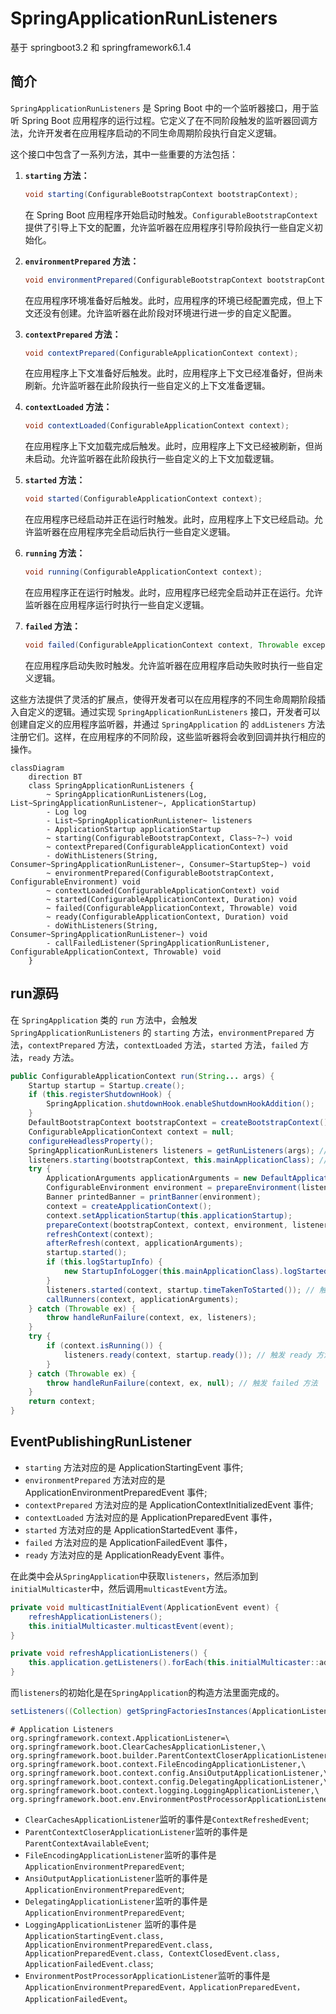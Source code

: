 # SpringApplicationRunListeners

基于 springboot3.2 和 springframework6.1.4

## 简介

`SpringApplicationRunListeners` 是 Spring Boot 中的一个监听器接口，用于监听 Spring Boot 应用程序的运行过程。它定义了在不同阶段触发的监听器回调方法，允许开发者在应用程序启动的不同生命周期阶段执行自定义逻辑。

这个接口中包含了一系列方法，其中一些重要的方法包括：

1. **`starting` 方法：**
   ```java
   void starting(ConfigurableBootstrapContext bootstrapContext);
   ```
   在 Spring Boot 应用程序开始启动时触发。`ConfigurableBootstrapContext` 提供了引导上下文的配置，允许监听器在应用程序引导阶段执行一些自定义初始化。

2. **`environmentPrepared` 方法：**
   ```java
   void environmentPrepared(ConfigurableBootstrapContext bootstrapContext, ConfigurableEnvironment environment);
   ```
   在应用程序环境准备好后触发。此时，应用程序的环境已经配置完成，但上下文还没有创建。允许监听器在此阶段对环境进行进一步的自定义配置。

3. **`contextPrepared` 方法：**
   ```java
   void contextPrepared(ConfigurableApplicationContext context);
   ```
   在应用程序上下文准备好后触发。此时，应用程序上下文已经准备好，但尚未刷新。允许监听器在此阶段执行一些自定义的上下文准备逻辑。

4. **`contextLoaded` 方法：**
   ```java
   void contextLoaded(ConfigurableApplicationContext context);
   ```
   在应用程序上下文加载完成后触发。此时，应用程序上下文已经被刷新，但尚未启动。允许监听器在此阶段执行一些自定义的上下文加载逻辑。

5. **`started` 方法：**
   ```java
   void started(ConfigurableApplicationContext context);
   ```
   在应用程序已经启动并正在运行时触发。此时，应用程序上下文已经启动。允许监听器在应用程序完全启动后执行一些自定义逻辑。

6. **`running` 方法：**
   ```java
   void running(ConfigurableApplicationContext context);
   ```
   在应用程序正在运行时触发。此时，应用程序已经完全启动并正在运行。允许监听器在应用程序运行时执行一些自定义逻辑。

7. **`failed` 方法：**
   ```java
   void failed(ConfigurableApplicationContext context, Throwable exception);
   ```
   在应用程序启动失败时触发。允许监听器在应用程序启动失败时执行一些自定义逻辑。

这些方法提供了灵活的扩展点，使得开发者可以在应用程序的不同生命周期阶段插入自定义的逻辑。通过实现 `SpringApplicationRunListeners` 接口，开发者可以创建自定义的应用程序监听器，并通过 `SpringApplication`
的 `addListeners` 方法注册它们。这样，在应用程序的不同阶段，这些监听器将会收到回调并执行相应的操作。

```mermaid
classDiagram
    direction BT
    class SpringApplicationRunListeners {
        ~ SpringApplicationRunListeners(Log, List~SpringApplicationRunListener~, ApplicationStartup)
        - Log log
        - List~SpringApplicationRunListener~ listeners
        - ApplicationStartup applicationStartup
        ~ starting(ConfigurableBootstrapContext, Class~?~) void
        ~ contextPrepared(ConfigurableApplicationContext) void
        - doWithListeners(String, Consumer~SpringApplicationRunListener~, Consumer~StartupStep~) void
        ~ environmentPrepared(ConfigurableBootstrapContext, ConfigurableEnvironment) void
        ~ contextLoaded(ConfigurableApplicationContext) void
        ~ started(ConfigurableApplicationContext, Duration) void
        ~ failed(ConfigurableApplicationContext, Throwable) void
        ~ ready(ConfigurableApplicationContext, Duration) void
        - doWithListeners(String, Consumer~SpringApplicationRunListener~) void
        - callFailedListener(SpringApplicationRunListener, ConfigurableApplicationContext, Throwable) void
    }
```

## run源码

在 `SpringApplication` 类的 `run` 方法中，会触发 `SpringApplicationRunListeners` 的 `starting` 方法，`environmentPrepared` 方法，`contextPrepared` 方法，`contextLoaded` 方法，`started` 方法，`failed`
方法，`ready` 方法。

```java
public ConfigurableApplicationContext run(String... args) {
    Startup startup = Startup.create();
    if (this.registerShutdownHook) {
        SpringApplication.shutdownHook.enableShutdownHookAddition();
    }
    DefaultBootstrapContext bootstrapContext = createBootstrapContext();
    ConfigurableApplicationContext context = null;
    configureHeadlessProperty();
    SpringApplicationRunListeners listeners = getRunListeners(args); // 从 spring.factories 中获取接口 SpringApplicationRunListener.class 的实现类 org.springframework.boot.context.event.EventPublishingRunListener
    listeners.starting(bootstrapContext, this.mainApplicationClass); // 触发 starting 方法
    try {
        ApplicationArguments applicationArguments = new DefaultApplicationArguments(args);
        ConfigurableEnvironment environment = prepareEnvironment(listeners, bootstrapContext, applicationArguments); // 触发 environmentPrepared 方法
        Banner printedBanner = printBanner(environment);
        context = createApplicationContext();
        context.setApplicationStartup(this.applicationStartup);
        prepareContext(bootstrapContext, context, environment, listeners, applicationArguments, printedBanner); // 触发 contextPrepared、contextLoaded 方法
        refreshContext(context);
        afterRefresh(context, applicationArguments);
        startup.started();
        if (this.logStartupInfo) {
            new StartupInfoLogger(this.mainApplicationClass).logStarted(getApplicationLog(), startup);
        }
        listeners.started(context, startup.timeTakenToStarted()); // 触发 started 方法
        callRunners(context, applicationArguments);
    } catch (Throwable ex) {
        throw handleRunFailure(context, ex, listeners);
    }
    try {
        if (context.isRunning()) {
            listeners.ready(context, startup.ready()); // 触发 ready 方法
        }
    } catch (Throwable ex) {
        throw handleRunFailure(context, ex, null); // 触发 failed 方法
    }
    return context;
}
```

## EventPublishingRunListener

- `starting` 方法对应的是 ApplicationStartingEvent 事件;
- `environmentPrepared` 方法对应的是 ApplicationEnvironmentPreparedEvent 事件;
- `contextPrepared` 方法对应的是 ApplicationContextInitializedEvent 事件;
- `contextLoaded` 方法对应的是 ApplicationPreparedEvent 事件，
- `started` 方法对应的是 ApplicationStartedEvent 事件，
- `failed` 方法对应的是 ApplicationFailedEvent 事件，
- `ready` 方法对应的是 ApplicationReadyEvent 事件。

在此类中会从`SpringApplication`中获取`listeners`，然后添加到`initialMulticaster`中，然后调用`multicastEvent`方法。

```java
private void multicastInitialEvent(ApplicationEvent event) {
    refreshApplicationListeners();
    this.initialMulticaster.multicastEvent(event);
}

private void refreshApplicationListeners() {
    this.application.getListeners().forEach(this.initialMulticaster::addApplicationListener);
}
```

而`listeners`的初始化是在`SpringApplication`的构造方法里面完成的。

```java
setListeners((Collection) getSpringFactoriesInstances(ApplicationListener .class));
```

```properties
# Application Listeners
org.springframework.context.ApplicationListener=\
org.springframework.boot.ClearCachesApplicationListener,\
org.springframework.boot.builder.ParentContextCloserApplicationListener,\
org.springframework.boot.context.FileEncodingApplicationListener,\
org.springframework.boot.context.config.AnsiOutputApplicationListener,\
org.springframework.boot.context.config.DelegatingApplicationListener,\
org.springframework.boot.context.logging.LoggingApplicationListener,\
org.springframework.boot.env.EnvironmentPostProcessorApplicationListener
```

- `ClearCachesApplicationListener`监听的事件是`ContextRefreshedEvent`;
- `ParentContextCloserApplicationListener`监听的事件是`ParentContextAvailableEvent`;
- `FileEncodingApplicationListener`监听的事件是`ApplicationEnvironmentPreparedEvent`;
- `AnsiOutputApplicationListener`监听的事件是`ApplicationEnvironmentPreparedEvent`;
- `DelegatingApplicationListener`监听的事件是`ApplicationEnvironmentPreparedEvent`;
- `LoggingApplicationListener`
  监听的事件是`ApplicationStartingEvent.class, ApplicationEnvironmentPreparedEvent.class, ApplicationPreparedEvent.class, ContextClosedEvent.class, ApplicationFailedEvent.class`;
- `EnvironmentPostProcessorApplicationListener`监听的事件是`ApplicationEnvironmentPreparedEvent，ApplicationPreparedEvent，ApplicationFailedEvent`。
